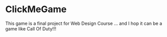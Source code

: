 # ClickMeGame
This game is a final project for Web Design Course ... and I hop it can be a game like Call Of Duty!!!
